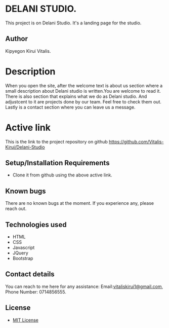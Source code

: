# DELANI STUDIO.
This project is on Delani Studio. It's a landing page for the studio. 
## Author
Kipyegon Kirui Vitalis.
# Description
When you open the site, after the welcome text is about us section where a small description about Delani studio is written.You are welcome to read it.
There is also  section that explains what we do as Delani studio. And adjustcent to it are projects done by our team. Feel free to check them out.
Lastly is a contact section where you can leave us a message.
# Active link
This is the link to the project repository on github https://github.com/Vitalis-Kirui/Delani-Studio
## Setup/Installation Requirements
* Clone it from github using the above active link.
## Known bugs
There are no known bugs at the moment. If you experience any, please reach out.
## Technologies used
* HTML
* CSS
* Javascript
* JQuery
* Bootstrap
## Contact details
You can reach to me here for any assistance: Email:vitaliskirui1@gmail.com, Phone Number: 0714856555.
## License 
* <a href="https://github.com/Vitalis-Kirui/Delani-Studio/blob/master/LICENSE">MIT License</a>